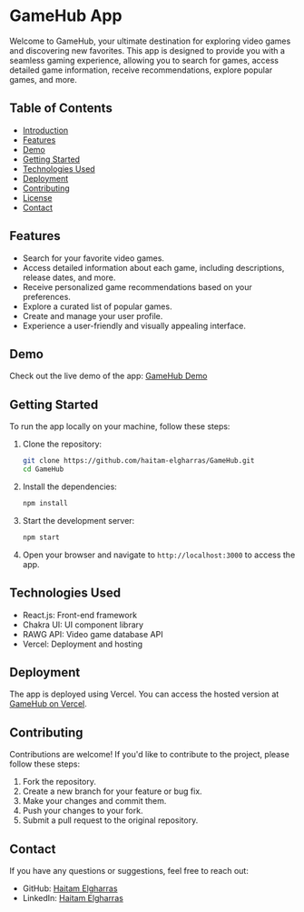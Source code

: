 # GameHub App

Welcome to GameHub, your ultimate destination for exploring video games and discovering new favorites. This app is designed to provide you with a seamless gaming experience, allowing you to search for games, access detailed game information, receive recommendations, explore popular games, and more.

## Table of Contents

- [Introduction](#gamehub-app)
- [Features](#features)
- [Demo](#demo)
- [Getting Started](#getting-started)
- [Technologies Used](#technologies-used)
- [Deployment](#deployment)
- [Contributing](#contributing)
- [License](#license)
- [Contact](#contact)

## Features

- Search for your favorite video games.
- Access detailed information about each game, including descriptions, release dates, and more.
- Receive personalized game recommendations based on your preferences.
- Explore a curated list of popular games.
- Create and manage your user profile.
- Experience a user-friendly and visually appealing interface.

## Demo

Check out the live demo of the app: [GameHub Demo](https://gamehub-23.vercel.app/)

## Getting Started

To run the app locally on your machine, follow these steps:

1. Clone the repository:

   ```sh
   git clone https://github.com/haitam-elgharras/GameHub.git
   cd GameHub
   ```

2. Install the dependencies:

   ```sh
   npm install
   ```

3. Start the development server:

   ```sh
   npm start
   ```

4. Open your browser and navigate to `http://localhost:3000` to access the app.

## Technologies Used

- React.js: Front-end framework
- Chakra UI: UI component library
- RAWG API: Video game database API
- Vercel: Deployment and hosting

## Deployment

The app is deployed using Vercel. You can access the hosted version at [GameHub on Vercel](https://gamehub-23.vercel.app/).

## Contributing

Contributions are welcome! If you'd like to contribute to the project, please follow these steps:

1. Fork the repository.
2. Create a new branch for your feature or bug fix.
3. Make your changes and commit them.
4. Push your changes to your fork.
5. Submit a pull request to the original repository.

## Contact

If you have any questions or suggestions, feel free to reach out:

- GitHub: [Haitam Elgharras](https://github.com/haitam-elgharras)
- LinkedIn: [Haitam Elgharras](https://www.linkedin.com/in/haitam-elgharras/)
